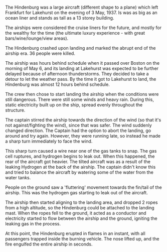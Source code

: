 The Hindenburg was a large aircraft (different shape to a plane) which left Frankfurt for Lakehurst on the evening of 3 May, 1937. Is was as big as an ocean liner and stands as tall as a 13 storey building. 

The airships were considered the cruise liners for the future, and mostly for the wealthy for the time (the ultimate luxury experience - with great bars/wine/lounge/view areas). 

The Hindenburg crashed upon landing and marked the abrupt end of the airship era. 36 people were killed.

[](https://en.wikipedia.org/wiki/Hindenburg_disaster)

The airship was hours behind schedule when it passed over Boston on the morning of May 6, and its landing at Lakehurst was expected to be further delayed because of afternoon thunderstorms. They decided to take a detour to let the weather pass. By the time it got to Lakehurst to land, the Hindenburg was almost 12 hours behind schedule.

The crew then chose to start landing the airship when the conditions were still dangerous. There were still some winds and heavy rain. During this, static electricity built up on the ship, spread evenly throughout the structure. 

The captain stirred the airship towards the direction of the wind (so that it's not against/fighting the wind), since that was safer. The wind suddenly changed direction. The Captain had the option to abort the landing, go around and try again. However, they were running late, so instead he made a sharp turn immediately to face the wind. 

This sharp turn caused a wire near one of the gas tanks to snap. The gas cell ruptures, and hydrogen begins to leak out. When this happened, the rear of the aircraft got heavier. The tilted aircraft was as a result of the leaking Hydrogen at the back of the airship. The captain didn't know this and tried to balance the aircraft by watering some of the water from the water tanks. 

People on the ground saw a 'fluttering' movement towards the fin/tail of the airship. This was the hydrogen gas starting to leak out of the aircraft.

The airship then started aligning to the landing area, and dropped 2 ropes from a high altitude, so the Hindenburg could be attached to the landing mast. When the ropes fell to the ground, it acted as a conductor and electricity started to flow between the airship and the ground, igniting the leaking gas in the process.

At this point, the Hindenburg erupted in flames in an instant, with all passengers trapped inside the burning vehicle. The nose lifted up, and the fire engulfed the entire airship in seconds.